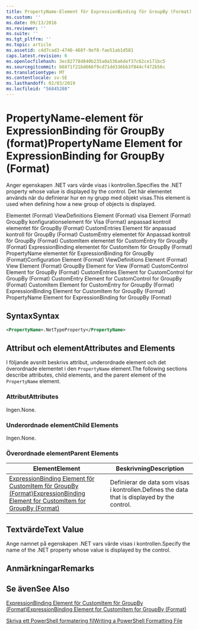 ```yaml
---
title: PropertyName-Element för ExpressionBinding för GroupBy (Format) | Microsoft Docs
ms.custom: ''
ms.date: 09/13/2016
ms.reviewer: ''
ms.suite: ''
ms.tgt_pltfrm: ''
ms.topic: article
ms.assetid: c4d7cad3-4740-468f-9ef8-fae51ab1d581
caps.latest.revision: 6
ms.openlocfilehash: 3ec82778d840b235a0a536a6def37c62ce171bc5
ms.sourcegitcommit: b6871f21bd666f9cd71dd336bb3f844cf472b56c
ms.translationtype: MT
ms.contentlocale: sv-SE
ms.lasthandoff: 02/03/2019
ms.locfileid: "56845208"
---
```

# <a name="propertyname-element-for-expressionbinding-for-groupby-format"></a><span data-ttu-id="939f0-102">PropertyName-element för ExpressionBinding för GroupBy (format)</span><span class="sxs-lookup"><span data-stu-id="939f0-102">PropertyName Element for ExpressionBinding for GroupBy (Format)</span></span>

<span data-ttu-id="939f0-103">Anger egenskapen .NET vars värde visas i kontrollen.</span><span class="sxs-lookup"><span data-stu-id="939f0-103">Specifies the .NET property whose value is displayed by the control.</span></span> <span data-ttu-id="939f0-104">Det här elementet används när du definierar hur en ny grupp med objekt visas.</span><span class="sxs-lookup"><span data-stu-id="939f0-104">This element is used when defining how a new group of objects is displayed.</span></span>

<span data-ttu-id="939f0-105">Elementet (Format) ViewDefinitions Element (Format) visa Element (Format) GroupBy konfigurationselement för Visa (Format) anpassad kontroll elementet för GroupBy (Format) CustomEntries Element för anpassad kontroll för GroupBy (Format) CustomEntry elementet för Anpassad kontroll för GroupBy (Format) CustomItem elementet för CustomEntry för GroupBy (Format) ExpressionBinding elementet för CustomItem för GroupBy (Format) PropertyName elementet för ExpressionBinding för GroupBy (Format)</span><span class="sxs-lookup"><span data-stu-id="939f0-105">Configuration Element (Format) ViewDefinitions Element (Format) View Element (Format) GroupBy Element for View (Format) CustomControl Element for GroupBy (Format) CustomEntries Element for CustomControl for GroupBy (Format) CustomEntry Element for CustomControl for GroupBy (Format) CustomItem Element for CustomEntry for GroupBy (Format) ExpressionBinding Element for CustomItem for GroupBy (Format) PropertyName Element for ExpressionBinding for GroupBy (Format)</span></span>

## <a name="syntax"></a><span data-ttu-id="939f0-106">Syntax</span><span class="sxs-lookup"><span data-stu-id="939f0-106">Syntax</span></span>

```xml
<PropertyName>.NetTypeProperty</PropertyName>
```

## <a name="attributes-and-elements"></a><span data-ttu-id="939f0-107">Attribut och element</span><span class="sxs-lookup"><span data-stu-id="939f0-107">Attributes and Elements</span></span>

<span data-ttu-id="939f0-108">I följande avsnitt beskrivs attribut, underordnade element och det överordnade elementet i den `PropertyName` element.</span><span class="sxs-lookup"><span data-stu-id="939f0-108">The following sections describe attributes, child elements, and the parent element of the `PropertyName` element.</span></span>

### <a name="attributes"></a><span data-ttu-id="939f0-109">Attribut</span><span class="sxs-lookup"><span data-stu-id="939f0-109">Attributes</span></span>

<span data-ttu-id="939f0-110">Ingen.</span><span class="sxs-lookup"><span data-stu-id="939f0-110">None.</span></span>

### <a name="child-elements"></a><span data-ttu-id="939f0-111">Underordnade element</span><span class="sxs-lookup"><span data-stu-id="939f0-111">Child Elements</span></span>

<span data-ttu-id="939f0-112">Ingen.</span><span class="sxs-lookup"><span data-stu-id="939f0-112">None.</span></span>

### <a name="parent-elements"></a><span data-ttu-id="939f0-113">Överordnade element</span><span class="sxs-lookup"><span data-stu-id="939f0-113">Parent Elements</span></span>

|<span data-ttu-id="939f0-114">Element</span><span class="sxs-lookup"><span data-stu-id="939f0-114">Element</span></span>|<span data-ttu-id="939f0-115">Beskrivning</span><span class="sxs-lookup"><span data-stu-id="939f0-115">Description</span></span>|
|-------------|-----------------|
|[<span data-ttu-id="939f0-116">ExpressionBinding Element för CustomItem för GroupBy (Format)</span><span class="sxs-lookup"><span data-stu-id="939f0-116">ExpressionBinding Element for CustomItem for GroupBy (Format)</span></span>](./expressionbinding-element-for-customitem-for-groupby-format.md)|<span data-ttu-id="939f0-117">Definierar de data som visas i kontrollen.</span><span class="sxs-lookup"><span data-stu-id="939f0-117">Defines the data that is displayed by the control.</span></span>|

## <a name="text-value"></a><span data-ttu-id="939f0-118">Textvärde</span><span class="sxs-lookup"><span data-stu-id="939f0-118">Text Value</span></span>

<span data-ttu-id="939f0-119">Ange namnet på egenskapen .NET vars värde visas i kontrollen.</span><span class="sxs-lookup"><span data-stu-id="939f0-119">Specify the name of the .NET property whose value is displayed by the control.</span></span>

## <a name="remarks"></a><span data-ttu-id="939f0-120">Anmärkningar</span><span class="sxs-lookup"><span data-stu-id="939f0-120">Remarks</span></span>

## <a name="see-also"></a><span data-ttu-id="939f0-121">Se även</span><span class="sxs-lookup"><span data-stu-id="939f0-121">See Also</span></span>

[<span data-ttu-id="939f0-122">ExpressionBinding Element för CustomItem för GroupBy (Format)</span><span class="sxs-lookup"><span data-stu-id="939f0-122">ExpressionBinding Element for CustomItem for GroupBy (Format)</span></span>](./expressionbinding-element-for-customitem-for-groupby-format.md)

[<span data-ttu-id="939f0-123">Skriva ett PowerShell formatering fil</span><span class="sxs-lookup"><span data-stu-id="939f0-123">Writing a PowerShell Formatting File</span></span>](./writing-a-powershell-formatting-file.md)
